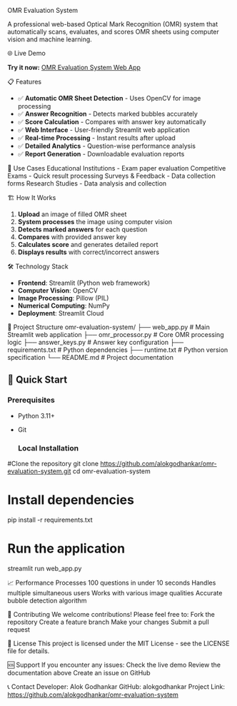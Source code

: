 OMR Evaluation System

A professional web-based Optical Mark Recognition (OMR) system that automatically scans, evaluates, and scores OMR sheets using computer vision and machine learning.

 🌐 Live Demo

**Try it now:** [OMR Evaluation System Web App](https://alokgodhankar-omr-evaluation-system.streamlit.app)

📋 Features

- ✅ **Automatic OMR Sheet Detection** - Uses OpenCV for image processing
- ✅ **Answer Recognition** - Detects marked bubbles accurately
- ✅ **Score Calculation** - Compares with answer key automatically
- ✅ **Web Interface** - User-friendly Streamlit web application
- ✅ **Real-time Processing** - Instant results after upload
- ✅ **Detailed Analytics** - Question-wise performance analysis
- ✅ **Report Generation** - Downloadable evaluation reports

🎯 Use Cases
Educational Institutions - Exam paper evaluation
Competitive Exams - Quick result processing
Surveys & Feedback - Data collection forms
Research Studies - Data analysis and collection

🏗️ How It Works

1. **Upload** an image of filled OMR sheet
2. **System processes** the image using computer vision
3. **Detects marked answers** for each question
4. **Compares** with provided answer key
5. **Calculates score** and generates detailed report
6. **Displays results** with correct/incorrect answers

 🛠️ Technology Stack
- **Frontend**: Streamlit (Python web framework)
- **Computer Vision**: OpenCV
- **Image Processing**: Pillow (PIL)
- **Numerical Computing**: NumPy
- **Deployment**: Streamlit Cloud

📁 Project Structure
omr-evaluation-system/
├── web_app.py # Main Streamlit web application
├── omr_processor.py # Core OMR processing logic
├── answer_keys.py # Answer key configuration
├── requirements.txt # Python dependencies
├── runtime.txt # Python version specification
└── README.md # Project documentation

## 🚀 Quick Start

### Prerequisites
- Python 3.11+
- Git

  ### Local Installation

#Clone the repository
git clone https://github.com/alokgodhankar/omr-evaluation-system.git
cd omr-evaluation-system

# Install dependencies
pip install -r requirements.txt

# Run the application
streamlit run web_app.py


📈 Performance
Processes 100 questions in under 10 seconds
Handles multiple simultaneous users
Works with various image qualities
Accurate bubble detection algorithm

🤝 Contributing
We welcome contributions! Please feel free to:
Fork the repository
Create a feature branch
Make your changes
Submit a pull request

📝 License
This project is licensed under the MIT License - see the LICENSE file for details.

🆘 Support
If you encounter any issues:
Check the live demo
Review the documentation above
Create an issue on GitHub

📞 Contact
Developer: Alok Godhankar
GitHub: alokgodhankar
Project Link: https://github.com/alokgodhankar/omr-evaluation-system
